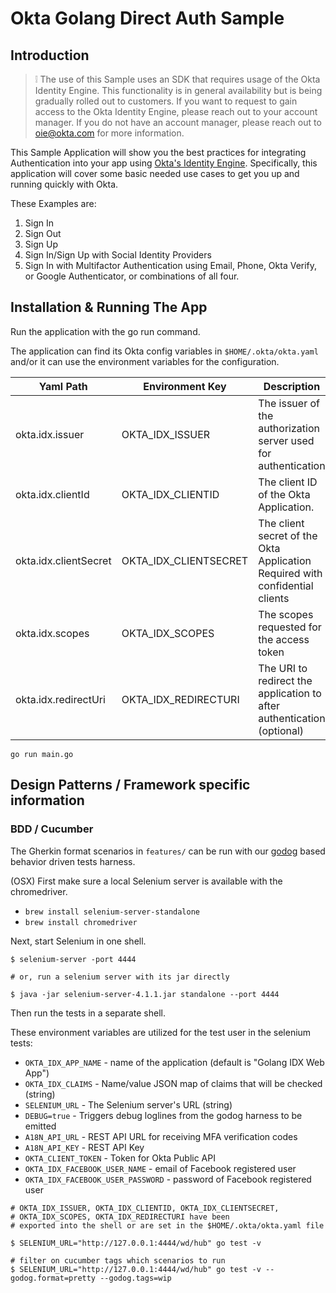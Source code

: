 # Okta Golang Direct Auth Sample

## Introduction

> :grey_exclamation: The use of this Sample uses an SDK that requires usage of
the Okta Identity Engine.  This functionality is in general availability but is
being gradually rolled out to customers. If you want to request to gain access
to the Okta Identity Engine, please reach out to your account manager. If you do
not have an account manager, please reach out to oie@okta.com for more
information.

This Sample Application will show you the best practices for integrating
Authentication into your app using [Okta's Identity
Engine](https://developer.okta.com/docs/concepts/ie-intro/). Specifically, this
application will cover some basic needed use cases to get you up and running
quickly with Okta.

These Examples are:

1. Sign In
2. Sign Out
3. Sign Up
4. Sign In/Sign Up with Social Identity Providers
5. Sign In with Multifactor Authentication using Email, Phone, Okta Verify, or Google Authenticator, or combinations of all four.

## Installation & Running The App

Run the application with the go run command.

The application can find its Okta config variables in `$HOME/.okta/okta.yaml`
and/or it can use the environment variables for the configuration.

| Yaml Path             | Environment Key       | Description                                                                  |
|-----------------------|-----------------------|------------------------------------------------------------------------------|
| okta.idx.issuer       | OKTA_IDX_ISSUER       | The issuer of the authorization server used for authentication               |
| okta.idx.clientId     | OKTA_IDX_CLIENTID     | The client ID of the Okta Application.                                       |
| okta.idx.clientSecret | OKTA_IDX_CLIENTSECRET | The client secret of the Okta Application Required with confidential clients |
| okta.idx.scopes       | OKTA_IDX_SCOPES       | The scopes requested for the access token                                    |
| okta.idx.redirectUri  | OKTA_IDX_REDIRECTURI  | The URI to redirect the application to after authentication (optional)       |

```
go run main.go
```

## Design Patterns / Framework specific information

### BDD / Cucumber

The Gherkin format scenarios in `features/` can be run with our
[godog](https://github.com/cucumber/godog) based behavior driven tests harness.

(OSX) First make sure a local Selenium server is available with the chromedriver.

* `brew install selenium-server-standalone`
* `brew install chromedriver`

Next, start Selenium in one shell.

```
$ selenium-server -port 4444

# or, run a selenium server with its jar directly

$ java -jar selenium-server-4.1.1.jar standalone --port 4444
```

Then run the tests in a separate shell.

These environment variables are utilized for the test user in the selenium tests:

* `OKTA_IDX_APP_NAME` - name of the application (default is "Golang IDX Web App")
* `OKTA_IDX_CLAIMS` - Name/value JSON map of claims that will be checked (string)
* `SELENIUM_URL` - The Selenium server's URL (string)
* `DEBUG=true` - Triggers debug loglines from the godog harness to be emitted
* `A18N_API_URL` - REST API URL for receiving MFA verification codes
* `A18N_API_KEY` - REST API Key
* `OKTA_CLIENT_TOKEN` - Token for Okta Public API
* `OKTA_IDX_FACEBOOK_USER_NAME` - email of Facebook registered user
* `OKTA_IDX_FACEBOOK_USER_PASSWORD` - password of Facebook registered user

```
# OKTA_IDX_ISSUER, OKTA_IDX_CLIENTID, OKTA_IDX_CLIENTSECRET,
# OKTA_IDX_SCOPES, OKTA_IDX_REDIRECTURI have been
# exported into the shell or are set in the $HOME/.okta/okta.yaml file

$ SELENIUM_URL="http://127.0.0.1:4444/wd/hub" go test -v

# filter on cucumber tags which scenarios to run
$ SELENIUM_URL="http://127.0.0.1:4444/wd/hub" go test -v --godog.format=pretty --godog.tags=wip
```
